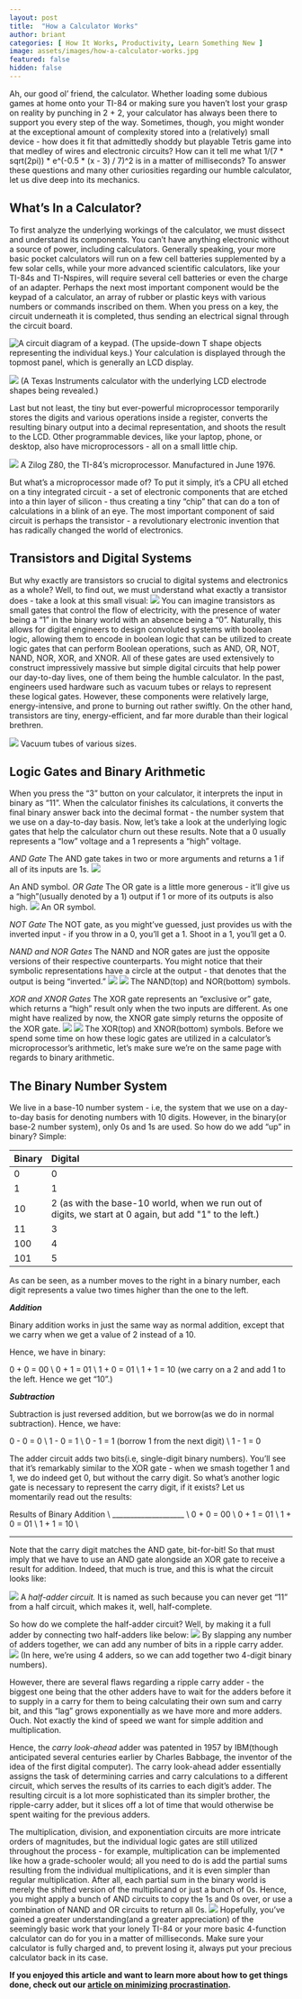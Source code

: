 ```yaml
---
layout: post
title:  "How a Calculator Works"
author: briant
categories: [ How It Works, Productivity, Learn Something New ]
image: assets/images/how-a-calculator-works.jpg
featured: false
hidden: false
---
```


Ah, our good ol’ friend, the calculator. Whether loading some dubious games at home onto your TI-84 or making sure you haven’t lost your grasp on reality by punching in 2 + 2, your calculator has always been there to support you every step of the way. Sometimes, though, you might wonder at the exceptional amount of complexity stored into a (relatively) small device - how does it fit that admittedly shoddy but playable Tetris game into that medley of wires and electronic circuits? How can it tell me what 1/(7 * sqrt(2pi)) * e^(-0.5 * (x - 3) / 7)^2 is in a matter of milliseconds? To answer these questions and many other curiosities regarding our humble calculator, let us dive deep into its mechanics.

## What’s In a Calculator?
	
To first analyze the underlying workings of the calculator, we must dissect and understand its components. You can’t have anything electronic without a source of power, including calculators. Generally speaking, your more basic pocket calculators will run on a few cell batteries supplemented by a few solar cells, while your more advanced scientific calculators, like your TI-84s and TI-Nspires, will require several cell batteries or even the charge of an adapter. Perhaps the next most important component would be the keypad of a calculator, an array of rubber or plastic keys with various numbers or commands inscribed on them. When you press on a key, the circuit underneath it is completed, thus sending an electrical signal through the circuit board. 

![A circuit diagram of a keypad.](http://wiki.sunfounder.cc/images/f/f9/Keypad_schematic.png)
(The upside-down T shape objects representing the individual keys.)
	Your calculation is displayed through the topmost panel, which is generally an LCD display.
	
![](https://upload.wikimedia.org/wikipedia/commons/thumb/d/d1/LCDneg.jpg/1280px-LCDneg.jpg)
(A Texas Instruments calculator with the underlying LCD electrode shapes being revealed.)

Last but not least, the tiny but ever-powerful microprocessor temporarily stores the digits and various operations inside a register, converts the resulting binary output into a decimal representation, and shoots the result to the LCD. Other programmable devices, like your laptop, phone, or desktop, also have microprocessors - all on a small little chip.  

![](https://upload.wikimedia.org/wikipedia/commons/1/19/Zilog_Z80.jpg)
A Zilog Z80, the TI-84’s microprocessor. Manufactured in June 1976.

But what’s a microprocessor made of? To put it simply, it’s a CPU all etched on a tiny integrated circuit - a set of electronic components that are etched into a thin layer of silicon - thus creating a tiny “chip” that can do a ton of calculations in a blink of an eye. The most important component of said circuit is perhaps the transistor - a revolutionary electronic invention that has radically changed the world of electronics.

## Transistors and Digital Systems
But why exactly are transistors so crucial to digital systems and electronics as a whole? Well, to find out, we must understand what exactly a transistor does - take a look at this small visual:
![](https://i.ibb.co/HzqQwTX/transistor.png)
You can imagine transistors as small gates that control the flow of electricity, with the presence of water being a “1” in the binary world with an absence being a “0”. Naturally, this allows for digital engineers to design convoluted systems with boolean logic, allowing them to encode in boolean logic that can be utilized to create logic gates that can perform Boolean operations, such as AND, OR, NOT, NAND, NOR, XOR, and XNOR. All of these gates are used extensively to construct impressively massive but simple digital circuits that help power our day-to-day lives, one of them being the humble calculator. In the past, engineers used hardware such as vacuum tubes or relays to represent these logical gates. However, these components were relatively large, energy-intensive, and prone to burning out rather swiftly. On the other hand, transistors are tiny, energy-efficient, and far more durable than their logical brethren. 

![](https://upload.wikimedia.org/wikipedia/commons/thumb/e/e9/Elektronenroehren-auswahl.jpg/640px-Elektronenroehren-auswahl.jpg)
Vacuum tubes of various sizes.


## Logic Gates and Binary Arithmetic
When you press the “3” button on your calculator, it interprets the input in binary as “11”. When the calculator finishes its calculations, it converts the final binary answer back into the decimal format - the number system that we use on a day-to-day basis. Now, let’s take a look at the underlying logic gates that help the calculator churn out these results. Note that a 0 usually represents a “low” voltage and a 1 represents a “high” voltage.

*AND Gate* 
The AND gate takes in two or more arguments and returns a 1 if all of its inputs are 1s.
![](https://upload.wikimedia.org/wikipedia/commons/thumb/6/64/AND_ANSI.svg/100px-AND_ANSI.svg.png)

An AND symbol.
*OR Gate*
The OR gate is a little more generous - it’ll give us a “high”(usually denoted by a 1) output if 1 or more of its outputs is also high.
![](https://upload.wikimedia.org/wikipedia/commons/thumb/1/16/OR_ANSI_Labelled.svg/259px-OR_ANSI_Labelled.svg.png)
An OR symbol.  

*NOT Gate*
The NOT gate, as you might’ve guessed, just provides us with the inverted input - if you throw in a 0, you’ll get a 1. Shoot in a 1, you’ll get a 0. 

*NAND and NOR Gates*
The NAND and NOR gates are just the opposite versions of their respective counterparts. You might notice that their symbolic representations have a circle at the output - that denotes that the output is being “inverted.”
![](https://upload.wikimedia.org/wikipedia/commons/thumb/e/e6/NAND_ANSI_Labelled.svg/120px-NAND_ANSI_Labelled.svg.png)
![](https://upload.wikimedia.org/wikipedia/commons/thumb/c/c6/NOR_ANSI_Labelled.svg/120px-NOR_ANSI_Labelled.svg.png)
The NAND(top) and NOR(bottom) symbols.

*XOR and XNOR Gates*
The XOR gate represents an “exclusive or” gate, which returns a “high” result only when the two inputs are different. As one might have realized by now, the XNOR gate simply returns the opposite of the XOR gate.
![](https://upload.wikimedia.org/wikipedia/commons/thumb/0/01/XOR_ANSI.svg/100px-XOR_ANSI.svg.png)
![](https://upload.wikimedia.org/wikipedia/commons/thumb/b/b8/XNOR_ANSI_Labelled.svg/120px-XNOR_ANSI_Labelled.svg.png)
The XOR(top) and XNOR(bottom) symbols. 
Before we spend some time on how these logic gates are utilized in a calculator’s microprocessor’s arithmetic, let’s make sure we’re on the same page with regards to binary arithmetic.

## The Binary Number System

We live in a base-10 number system - i.e, the system that we use on a day-to-day basis for denoting numbers with 10 digits. However, in the binary(or base-2 number system), only 0s and 1s are used. So how do we add “up” in binary? Simple:

| Binary | Digital                                                      |
|:------ |:------------------------------------------------------------ |
| 0      | 0                                                            |
| 1      | 1                                                            |
| 10     | 2 (as with the base-10 world, when we run out of digits, we start at 0 again, but add "1" to the left.) |
| 11     | 3                                                            |
| 100    | 4                                                            |
| 101    | 5                                                            |

As can be seen, as a number moves to the right in a binary number, each digit represents a value two times higher than the one to the left. 

***Addition***

Binary addition works in just the same way as normal addition, except that we carry when we get a value of 2 instead of a 10.

Hence, we have in binary:

0 + 0 = 00 \\
0 + 1 = 01 \\
1 + 0 = 01 \\
1 + 1 = 10 (we carry on a 2 and add 1 to the left. Hence we get “10”.)

***Subtraction***

Subtraction is just reversed addition, but we borrow(as we do in normal subtraction). Hence, we have:

0 - 0 = 0 \\
1 - 0 = 1 \\
0 - 1 = 1 (borrow 1 from the next digit) \\
1 - 1 = 0

The adder circuit adds two bits(i.e, single-digit binary numbers). You’ll see that it’s remarkably similar to the XOR gate - when we smash together 1 and 1, we do indeed get 0, but without the carry digit.
So what’s another logic gate is necessary to represent the carry digit, if it exists? Let us momentarily read out the results:

Results of Binary Addition \\
____________________ \\
0 + 0 = 00 \\
0 + 1 = 01 \\
1 + 0 = 01 \\
1 + 1 = 10 \\
___________________

Note that the carry digit matches the AND gate, bit-for-bit! So that must imply that we have to use an AND gate alongside an XOR gate to receive a result for addition. Indeed, that much is true, and this is what the circuit looks like:

![](https://upload.wikimedia.org/wikipedia/commons/thumb/d/d9/Half_Adder.svg/220px-Half_Adder.svg.png)
A *half-adder circuit.* It is named as such because you can never get “11” from a half circuit, which makes it, well, half-complete.

So how do we complete the half-adder circuit? Well, by making it a full adder by connecting two half-adders like below:
![](https://i.ibb.co/PMKfJ89/addah.png)
By slapping any number of adders together, we can add any number of bits in a ripple carry adder.
![](https://i.ibb.co/XYKJcwf/4ADDAHS.png)
(In here, we’re using 4 adders, so we can add together two 4-digit binary numbers).

However, there are several flaws regarding a ripple carry adder - the biggest one being that the other adders have to wait for the adders before it to supply in a carry for them to being calculating their own sum and carry bit, and this “lag” grows exponentially as we have more and more adders. Ouch. Not exactly the kind of speed we want for simple addition and multiplication.

Hence, the *carry look-ahead* adder was patented in 1957 by IBM(though anticipated several centuries earlier by Charles Babbage, the inventor of the idea of the first digital computer). The carry look-ahead adder essentially assigns the task of determining carries and carry calculations to a different circuit, which serves the results of its carries to each digit’s adder. The resulting circuit is a lot more sophisticated than its simpler brother, the ripple-carry adder, but it slices off a  lot of time that would otherwise be spent waiting for the previous adders. 

The multiplication, division, and exponentiation circuits are more intricate orders of magnitudes, but the individual logic gates are still utilized throughout the process -  for example, multiplication can be implemented like how a grade-schooler would; all you need to do is add the partial sums resulting from the individual multiplications, and it is even simpler than regular multiplication. After all, each partial sum in the binary world is merely the shifted version of the multiplicand or just a bunch of 0s. Hence, you might apply a bunch of AND circuits to copy the 1s and 0s over, or use a combination of NAND and OR circuits to return all 0s. 
![](https://i.ibb.co/pxJbpVv/icanmultiply.png)
Hopefully, you’ve gained a greater understanding(and a greater appreciation) of the seemingly basic work that your lonely TI-84 or your more basic 4-function calculator can do for you in a matter of milliseconds. Make sure your calculator is fully charged and, to prevent losing it, always put your precious calculator back in its case.

**If you enjoyed this article and want to learn more about how to get things done, check out our [article on minimizing procrastination](/blog/minimizing-procrastination-to-get-more-done/).**